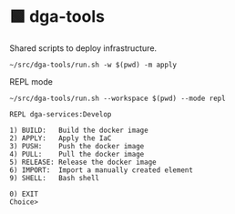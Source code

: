 # 🟩 dga-tools

Shared scripts to deploy infrastructure. 

```shell
~/src/dga-tools/run.sh -w $(pwd) -m apply
```

REPL mode 
```shell
~/src/dga-tools/run.sh --workspace $(pwd) --mode repl
```
```
REPL dga-services:Develop

1) BUILD:   Build the docker image
2) APPLY:   Apply the IaC
3) PUSH:    Push the docker image
4) PULL:    Pull the docker image
5) RELEASE: Release the docker image
6) IMPORT:  Import a manually created element
9) SHELL:   Bash shell

0) EXIT
Choice> 
```
